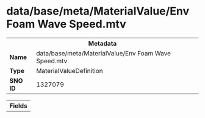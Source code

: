 <h1>data/base/meta/MaterialValue/Env Foam Wave Speed.mtv</h1><table><tr><th colspan="100%">Metadata</th></tr><tr><td><b>Name</b></td><td>data/base/meta/MaterialValue/Env Foam Wave Speed.mtv</td></tr><tr><td><b>Type</b></td><td>MaterialValueDefinition</td></tr><tr><td><b>SNO ID</b></td><td>1327079</td></tr></table>

<table><tr><th colspan="100%">Fields</th></tr></table>

